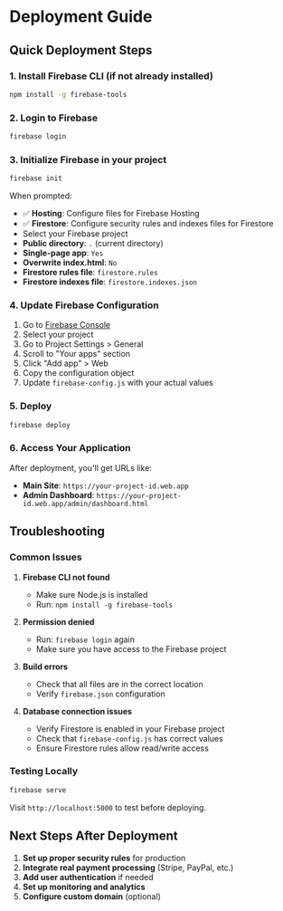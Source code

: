 # Deployment Guide

## Quick Deployment Steps

### 1. Install Firebase CLI (if not already installed)
```bash
npm install -g firebase-tools
```

### 2. Login to Firebase
```bash
firebase login
```

### 3. Initialize Firebase in your project
```bash
firebase init
```

When prompted:
- ✅ **Hosting**: Configure files for Firebase Hosting
- ✅ **Firestore**: Configure security rules and indexes files for Firestore
- Select your Firebase project
- **Public directory**: `.` (current directory)
- **Single-page app**: `Yes`
- **Overwrite index.html**: `No`
- **Firestore rules file**: `firestore.rules`
- **Firestore indexes file**: `firestore.indexes.json`

### 4. Update Firebase Configuration
1. Go to [Firebase Console](https://console.firebase.google.com/)
2. Select your project
3. Go to Project Settings > General
4. Scroll to "Your apps" section
5. Click "Add app" > Web
6. Copy the configuration object
7. Update `firebase-config.js` with your actual values

### 5. Deploy
```bash
firebase deploy
```

### 6. Access Your Application
After deployment, you'll get URLs like:
- **Main Site**: `https://your-project-id.web.app`
- **Admin Dashboard**: `https://your-project-id.web.app/admin/dashboard.html`

## Troubleshooting

### Common Issues

1. **Firebase CLI not found**
   - Make sure Node.js is installed
   - Run: `npm install -g firebase-tools`

2. **Permission denied**
   - Run: `firebase login` again
   - Make sure you have access to the Firebase project

3. **Build errors**
   - Check that all files are in the correct location
   - Verify `firebase.json` configuration

4. **Database connection issues**
   - Verify Firestore is enabled in your Firebase project
   - Check that `firebase-config.js` has correct values
   - Ensure Firestore rules allow read/write access

### Testing Locally
```bash
firebase serve
```
Visit `http://localhost:5000` to test before deploying.

## Next Steps After Deployment

1. **Set up proper security rules** for production
2. **Integrate real payment processing** (Stripe, PayPal, etc.)
3. **Add user authentication** if needed
4. **Set up monitoring and analytics**
5. **Configure custom domain** (optional)

